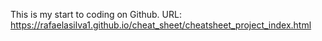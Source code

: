 This is my start to coding on Github. 
URL: https://rafaelasilva1.github.io/cheat_sheet/cheatsheet_project_index.html
